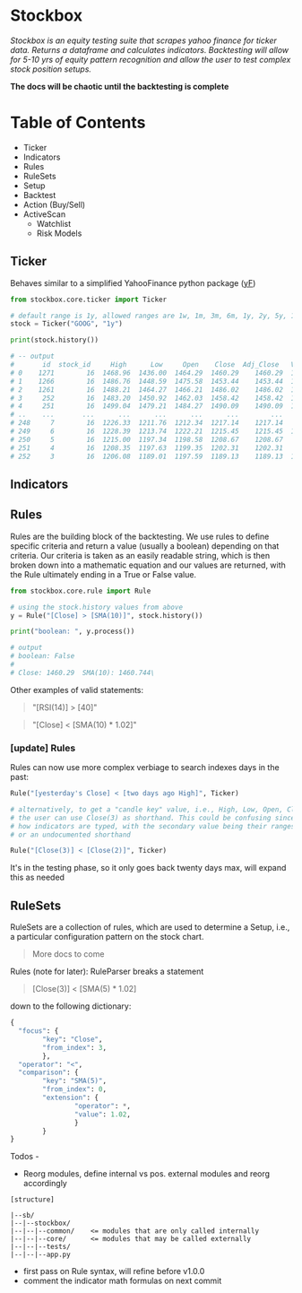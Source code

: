# Stockbox
_Stockbox is an equity testing suite that scrapes yahoo finance for ticker data. Returns a dataframe and calculates indicators. Backtesting will allow for 5-10 yrs of equity pattern recognition and allow the user to test complex stock position setups._

__The docs will be chaotic until the backtesting is complete__

# Table of Contents
- Ticker
- Indicators
- Rules
- RuleSets
- Setup
- Backtest
- Action (Buy/Sell)
- ActiveScan
  - Watchlist
  - Risk Models

## Ticker
Behaves similar to a simplified YahooFinance python package ([yF](https://pypi.org/project/yfinance/))
```python
from stockbox.core.ticker import Ticker

# default range is 1y, allowed ranges are 1w, 1m, 3m, 6m, 1y, 2y, 5y, 10y
stock = Ticker("GOOG", "1y")

print(stock.history())

# -- output
#       id  stock_id     High      Low     Open    Close  Adj_Close   Volume        Date   SMA(10)    SMA(20)    RSI(14)  
# 0    1271        16  1468.96  1436.00  1464.29  1460.29    1460.29  1632521  2020-10-07  1460.744  1483.8785  50.052272 
# 1    1266        16  1486.76  1448.59  1475.58  1453.44    1453.44  1198917  2020-10-06  1460.193  1488.5405  43.332805 
# 2    1261        16  1488.21  1464.27  1466.21  1486.02    1486.02  1051041  2020-10-05  1457.644  1491.4370  44.345740 
# 3     252        16  1483.20  1450.92  1462.03  1458.42    1458.42  1282400  2020-10-02  1455.029  1499.3395  36.226691 
# 4     251        16  1499.04  1479.21  1484.27  1490.09    1490.09  1779500  2020-10-01  1458.627  1511.7235  44.999486 
# ..    ...       ...      ...      ...      ...      ...        ...      ...         ...       ...        ...        ... 
# 248     7        16  1226.33  1211.76  1212.34  1217.14    1217.14   867500  2019-10-14     0.000     0.0000   0.000000 
# 249     6        16  1228.39  1213.74  1222.21  1215.45    1215.45  1272700  2019-10-11     0.000     0.0000   0.000000 
# 250     5        16  1215.00  1197.34  1198.58  1208.67    1208.67   846600  2019-10-10     0.000     0.0000   0.000000 
# 251     4        16  1208.35  1197.63  1199.35  1202.31    1202.31   867700  2019-10-09     0.000     0.0000   0.000000 
# 252     3        16  1206.08  1189.01  1197.59  1189.13    1189.13  1039300  2019-10-08     0.000     0.0000   0.000000 
```
## Indicators

## Rules
Rules are the building block of the backtesting. We use rules to define specific criteria and return a value (usually a boolean) depending on that criteria. Our criteria is taken as an easily readable string, which is then broken down into a mathematic equation and our values are returned, with the Rule ultimately ending in a True or False value.
```python
from stockbox.core.rule import Rule

# using the stock.history values from above
y = Rule("[Close] > [SMA(10)]", stock.history())

print("boolean: ", y.process())

# output
# boolean: False
#
# Close: 1460.29  SMA(10): 1460.744\
```
Other examples of valid statements:
> "[RSI(14)] > [40]"

> "[Close] < [SMA(10) * 1.02]"

### [update] Rules
Rules can now use more complex verbiage to search indexes days in the past:
```python
Rule("[yesterday's Close] < [two days ago High]", Ticker)

# alternatively, to get a "candle key" value, i.e., High, Low, Open, Close, Volume from previous days, 
# the user can use Close(3) as shorthand. This could be confusing since it's not in alignment with 
# how indicators are typed, with the secondary value being their ranges/window, so this may be removed
# or an undocumented shorthand 

Rule("[Close(3)] < [Close(2)]", Ticker)
```
It's in the testing phase, so it only goes back twenty days max, will expand this as needed


## RuleSets
RuleSets are a collection of rules, which are used to determine a Setup, i.e., a particular configuration pattern on the stock chart.

> More docs to come

Rules (note for later):
RuleParser breaks a statement
> [Close(3)] < [SMA(5) * 1.02] 

down to the following dictionary:
```python
{ 
  "focus": { 
        "key": "Close",
        "from_index": 3,
        },
  "operator": "<",
  "comparison": {
        "key": "SMA(5)",
        "from_index": 0,
        "extension": {
                "operator": *,
                "value": 1.02,
                }
        }
}
```

Todos - 
- Reorg modules, define internal vs pos. external modules and reorg accordingly
```
[structure]

|--sb/
|--|--stockbox/
|--|--|--common/    <= modules that are only called internally
|--|--|--core/      <= modules that may be called externally
|--|--|--tests/    
|--|--|--app.py
```
- first pass on Rule syntax, will refine before v1.0.0
- comment the indicator math formulas on next commit
